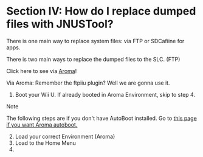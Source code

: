 # Section IV: How do I replace dumped files with JNUSTool?

There is one main way to replace system files: via FTP or SDCafiine for apps.

There is two main ways to replace the dumped files to the SLC. (FTP)

 Click here to see via [Aroma](#Aroma)!


<a name="Aroma"></a>
Via Aroma:
Remember the ftpiiu plugin? Well we are gonna use it.

1. Boot your Wii U. If already booted in Aroma Environment, skip to step 4.
> [!NOTE]
> The following steps are if you don't have AutoBoot installed. Go to [this page if you want Aroma autoboot.](https://wiiu.hacks.guide/aroma/autobooting.html)
2. Load your correct Environment (Aroma)
3. Load to the Home Menu
4.